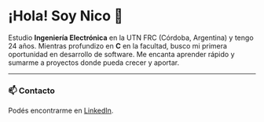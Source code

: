 # ¡Hola! Soy Nico 👋

Estudio **Ingeniería Electrónica** en la UTN FRC (Córdoba, Argentina) y tengo 24 años. Mientras profundizo en **C** en la facultad, busco mi primera oportunidad en desarrollo de software. Me encanta aprender rápido y sumarme a proyectos donde pueda crecer y aportar.

---

### 📫 Contacto
Podés encontrarme en [LinkedIn](https://www.linkedin.com/in/ildarraznicolas).

